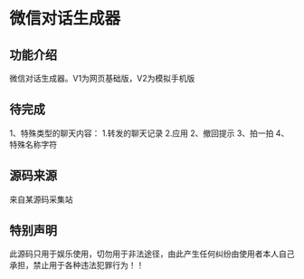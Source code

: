 # 微信对话生成器

## 功能介绍
微信对话生成器。V1为网页基础版，V2为模拟手机版  

## 待完成
1、特殊类型的聊天内容：
    1.转发的聊天记录
    2.应用
2、撤回提示
3、拍一拍
4、特殊名称字符
 

## 源码来源  
来自某源码采集站

## 特别声明  
此源码只用于娱乐使用，切勿用于非法途径，由此产生任何纠纷由使用者本人自己承担，禁止用于各种违法犯罪行为！！  
